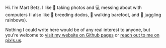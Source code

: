 Hi. I’m Mart Betz. I like  :camera_flash:  taking photos and  :computer:  messing about with computers (I also like :egg: breeding dodos,  :footprints:  walking barefoot, and :rainbow: juggling rainbows).

Nothing I could write here would be of any real interest to anyone, but you're welcome to [visit my website on Github pages](https://martbetz.github.io) or [reach out to me on pixls.us](https://discuss.pixls.us/u/martbetz).
